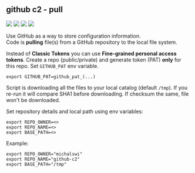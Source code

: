 ## github c2 - pull

![](https://img.shields.io/github/stars/michalswi/github-c2)
![](https://img.shields.io/github/forks/michalswi/github-c2)
![](https://img.shields.io/github/last-commit/michalswi/github-c2)
![](https://img.shields.io/github/issues/michalswi/github-c2)

Use GitHub as a way to store configuration information.  
Code is **pulling** file(s) from a GitHub repository to the local file system.

Instead of **Classic Tokens** you can use **Fine-grained personal access tokens**. Create a repo (public/private) and generate token (PAT) **only** for this repo. Set `GITHUB_PAT` env variable.

```
export GITHUB_PAT=github_pat_(...)
```

Script is downloading all the files to your local catalog (default `/tmp`). If you re-run it will compare SHA1 before downloading. If checksum the same, file won't be downloaded.

Set repository details and local path using env variables:
```
export REPO_OWNER=<>
export REPO_NAME=<>
export BASE_PATH=<>
```
Example:
```
export REPO_OWNER="michalswi"
export REPO_NAME="github-c2"
export BASE_PATH="/tmp"
```